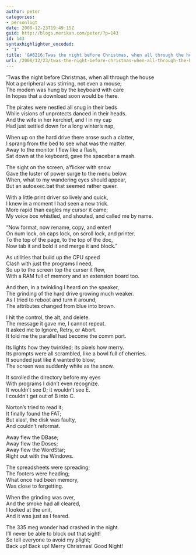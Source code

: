 ```yaml
---
author: peter
categories:
- personligt
date: 2008-12-23T19:49:15Z
guid: http://blogs.merikan.com/peter/?p=143
id: 143
syntaxhighlighter_encoded:
- "1"
title: '&#8216;Twas the night before Christmas, when all through the house'
url: /2008/12/23/twas-the-night-before-christmas-when-all-through-the-house/
---
```


&#8216;Twas the night before Christmas, when all through the house  
Not a peripheral was stirring, not even a mouse;  
The modem was hung by the keyboard with care  
In hopes that a download soon would be there.

The pirates were nestled all snug in their beds  
While visions of unprotects danced in their heads.  
And the wife in her kerchief, and I in my cap  
Had just settled down for a long winter&#8217;s nap,

When up on the hard drive there arose such a clatter,  
I sprang from the bed to see what was the matter.  
Away to the monitor I flew like a flash,  
Sat down at the keyboard, gave the spacebar a mash.

The sight on the screen, a&#8217;flicker with snow  
Gave the luster of power surge to the menu below.  
When, what to my wandering eyes should appear,  
But an autoexec.bat that seemed rather queer.

With a little print driver so lively and quick,  
I knew in a moment I had seen a new trick.  
More rapid than eagles my cursor it came;  
My voice box whistled, and shouted, and called me by name.

&#8220;Now format, now rename, copy, and enter!  
On num lock, on caps lock, on scroll lock, and printer.  
To the top of the page, to the top of the doc,  
Now tab it and bold it and merge it and block.&#8221;

As utilities that build up the CPU speed  
Clash with just the programs I need,  
So up to the screen top the curser it flew,  
With a RAM full of memory and an extension board too.

And then, in a twinkling I heard on the speaker,  
The grinding of the hard drive growing much weaker.  
As I tried to reboot and turn it around,  
The attributes changed from blue into brown.

I hit the control, the alt, and delete.  
The message it gave me, I cannot repeat.  
It asked me to Ignore, Retry, or Abort.  
It told me the parallel had become the comm port.

Its lights how they twinkled; its pixels how merry.  
Its prompts were all scrambled, like a bowl full of cherries.  
It sounded just like it wanted to blow;  
The screen was suddenly white as the snow.

It scrolled the directory before my eyes  
With programs I didn&#8217;t even recognize.  
It wouldn&#8217;t see D; it wouldn&#8217;t see E.  
I couldn&#8217;t get out of B into C.

Norton&#8217;s tried to read it;  
It finally found the FAT;  
But alas!, the disk was faulty,  
And couldn&#8217;t reformat.

Away flew the DBase;  
Away flew the Doses;  
Away flew the WordStar;  
Right out with the Windows.

The spreadsheets were spreading;  
The footers were heading;  
What once had been memory,  
Was close to forgetting.

When the grinding was over,  
And the smoke had all cleared,  
I looked at the unit,  
And it was just as I feared.

The 335 meg wonder had crashed in the night.  
I&#8217;ll never be able to block out that sight!  
So tell everyone to avoid my plight;  
Back up! Back up! Merry Christmas! Good Night!
